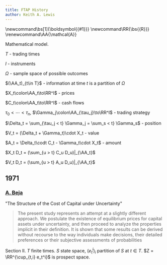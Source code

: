 ```yaml
---
title: FTAP History
author: Keith A. Lewis
---
```

\newcommand\bs[1]{\boldsymbol{{#1}}}
\newcommand\RR{\bs{{R}}}
\renewcommand\AA{\mathcal{A}}

Mathematical model.

$T$ - trading times

$I$ - instruments

$\Omega$ - sample space of possible outcomes

$(\AA_t)_{t\in T}$ - information at time $t$ is a partition of $\Omega$

$X_t\colon\AA_t\to\RR^I$ - prices

$C_t\colon\AA_t\to\RR^I$ - cash flows

$\tau_0 < \cdots < \tau_n$, $\Gamma_j\colon\AA_{\tau_j}\to\RR^I$ - trading strategy

$\Delta_t = \sum_{\tau_j < t} \Gamma_j = \sum_s < t} \Gamma_s$ - position

$V_t = (\Delta_t + \Gamma_t)\cdot X_t - value

$A_t = \Delta_t\codt C_t - \Gamma_t\cdot X_t$ - amount

$X_t D_t = (\sum_{u > t} C_u D_u)|_{\AA_t}$

$V_t D_t = (\sum_{u > t} A_u D_u)|_{\AA_t}$

## 1971

### [A. Beja](https://www.jstor.org/stable/2296388)

"The Structure of the Cost of Capital under Uncertainty"

>  The present study represents an attempt at a slightly different approach. We postulate
 the existence of equilibrium prices for capital assets under uncertainty, and then proceed to
 analyze the properties implicit in their definition. It is shown that some results can be
 derived without recourse to the way individuals make decisions, their detailed preferences
 or their subjective assessments of probabilities

Section II. $T$ finite times. $S$ state space, $(e_t^i)_i$ partition of $S$ at $t\in T$.
$Z = \RR^{\cup_{t,i} e_t^i}$ is prospect space.
